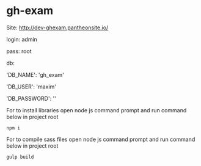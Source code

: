 # gh-exam


Site: http://dev-ghexam.pantheonsite.io/

login: admin

pass: root

db:

'DB_NAME': 'gh_exam'

'DB_USER': 'maxim'

'DB_PASSWORD': ''



For to install libraries open node js command prompt and run command below in project root

    npm i

For to compile sass files open node js command prompt and run command below in project root

    gulp build
        



